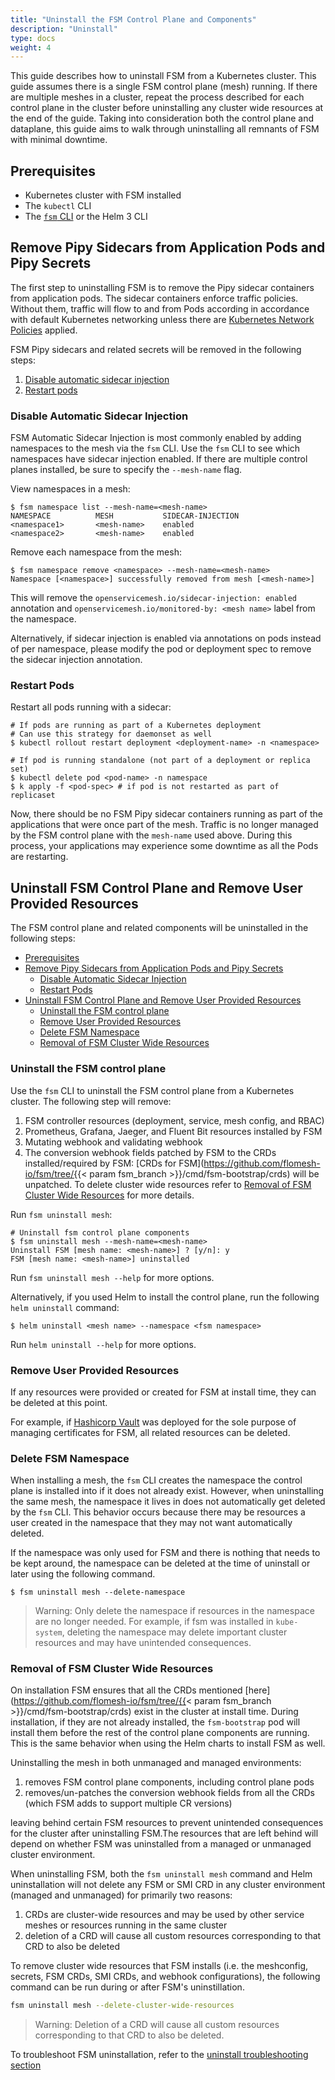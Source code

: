 ```yaml
---
title: "Uninstall the FSM Control Plane and Components"
description: "Uninstall"
type: docs
weight: 4
---
```


This guide describes how to uninstall FSM from a Kubernetes cluster. This guide assumes there is a single FSM control plane (mesh) running. If there are multiple meshes in a cluster, repeat the process described for each control plane in the cluster before uninstalling any cluster wide resources at the end of the guide. Taking into consideration both the control plane and dataplane, this guide aims to walk through uninstalling all remnants of FSM with minimal downtime.

## Prerequisites

- Kubernetes cluster with FSM installed
- The `kubectl` CLI
- The [`fsm` CLI](/install/#set-up-the-fsm-cli) or the Helm 3 CLI

## Remove Pipy Sidecars from Application Pods and Pipy Secrets

The first step to uninstalling FSM is to remove the Pipy sidecar containers from application pods. The sidecar containers enforce traffic policies. Without them, traffic will flow to and from Pods according in accordance with default Kubernetes networking unless there are [Kubernetes Network Policies](https://kubernetes.io/docs/concepts/services-networking/network-policies/) applied.

FSM Pipy sidecars and related secrets will be removed in the following steps:

1. [Disable automatic sidecar injection](#disable-automatic-sidecar-injection)
1. [Restart pods](#restart-pods)

### Disable Automatic Sidecar Injection

FSM Automatic Sidecar Injection is most commonly enabled by adding namespaces to the mesh via the `fsm` CLI. Use the `fsm` CLI to see which
namespaces have sidecar injection enabled. If there are multiple control planes installed, be sure to specify the `--mesh-name` flag.

View namespaces in a mesh:

```console
$ fsm namespace list --mesh-name=<mesh-name>
NAMESPACE          MESH           SIDECAR-INJECTION
<namespace1>       <mesh-name>    enabled
<namespace2>       <mesh-name>    enabled
```

Remove each namespace from the mesh:

```console
$ fsm namespace remove <namespace> --mesh-name=<mesh-name>
Namespace [<namespace>] successfully removed from mesh [<mesh-name>]
```

This will remove the `openservicemesh.io/sidecar-injection: enabled` annotation and `openservicemesh.io/monitored-by: <mesh name>` label from the namespace. 

Alternatively, if sidecar injection is enabled via annotations on pods instead of per namespace, please modify the pod or deployment spec to remove the sidecar injection annotation.

### Restart Pods

Restart all pods running with a sidecar:

```console
# If pods are running as part of a Kubernetes deployment
# Can use this strategy for daemonset as well
$ kubectl rollout restart deployment <deployment-name> -n <namespace>

# If pod is running standalone (not part of a deployment or replica set)
$ kubectl delete pod <pod-name> -n namespace
$ k apply -f <pod-spec> # if pod is not restarted as part of replicaset
```

Now, there should be no FSM Pipy sidecar containers running as part of the applications that were once part of the mesh. Traffic is no
longer managed by the FSM control plane with the `mesh-name` used above. During this process, your applications may experience some downtime
as all the Pods are restarting.

## Uninstall FSM Control Plane and Remove User Provided Resources

The FSM control plane and related components will be uninstalled in the following steps:

- [Prerequisites](#prerequisites)
- [Remove Pipy Sidecars from Application Pods and Pipy Secrets](#remove-pipy-sidecars-from-application-pods-and-pipy-secrets)
  - [Disable Automatic Sidecar Injection](#disable-automatic-sidecar-injection)
  - [Restart Pods](#restart-pods)
- [Uninstall FSM Control Plane and Remove User Provided Resources](#uninstall-fsm-control-plane-and-remove-user-provided-resources)
  - [Uninstall the FSM control plane](#uninstall-the-fsm-control-plane)
  - [Remove User Provided Resources](#remove-user-provided-resources)
  - [Delete FSM Namespace](#delete-fsm-namespace)
  - [Removal of FSM Cluster Wide Resources](#removal-of-fsm-cluster-wide-resources)

### Uninstall the FSM control plane

Use the `fsm` CLI to uninstall the FSM control plane from a Kubernetes cluster. The following step will remove:

1. FSM controller resources (deployment, service, mesh config, and RBAC)
1. Prometheus, Grafana, Jaeger, and Fluent Bit resources installed by FSM
1. Mutating webhook and validating webhook
1. The conversion webhook fields patched by FSM to the CRDs installed/required by FSM: [CRDs for FSM](https://github.com/flomesh-io/fsm/tree/{{< param fsm_branch >}}/cmd/fsm-bootstrap/crds) will be unpatched. To delete cluster wide resources refer to [Removal of FSM Cluster Wide Resources](#removal-of-fsm-cluster-wide-resources) for more details.

Run `fsm uninstall mesh`:

```console
# Uninstall fsm control plane components
$ fsm uninstall mesh --mesh-name=<mesh-name>
Uninstall FSM [mesh name: <mesh-name>] ? [y/n]: y
FSM [mesh name: <mesh-name>] uninstalled
```

Run `fsm uninstall mesh --help` for more options.

Alternatively, if you used Helm to install the control plane, run the following `helm uninstall` command:

```console
$ helm uninstall <mesh name> --namespace <fsm namespace>
```

Run `helm uninstall --help` for more options.

### Remove User Provided Resources

If any resources were provided or created for FSM at install time, they can be deleted at this point.

For example, if [Hashicorp Vault](/guides/certificates/#installing-hashi-vault) was deployed for the sole purpose of managing certificates for FSM, all related resources can be deleted.

### Delete FSM Namespace

When installing a mesh, the `fsm` CLI creates the namespace the control plane is installed into if it does not already exist. However, when uninstalling the same mesh, the namespace it lives in does not automatically get deleted by the `fsm` CLI. This behavior occurs because
there may be resources a user created in the namespace that they may not want automatically deleted.

If the namespace was only used for FSM and there is nothing that needs to be kept around, the namespace can be deleted at the time of uninstall or later using the following command.

```console
$ fsm uninstall mesh --delete-namespace
```

> Warning: Only delete the namespace if resources in the namespace are no longer needed. For example, if fsm was installed in `kube-system`, deleting the namespace may delete important cluster resources and may have unintended consequences.


### Removal of FSM Cluster Wide Resources

On installation FSM ensures that all the CRDs mentioned [here](https://github.com/flomesh-io/fsm/tree/{{< param fsm_branch >}}/cmd/fsm-bootstrap/crds) exist in the cluster at install time. During installation, if they are not already installed, the `fsm-bootstrap` pod will install them before the rest of the control plane components are running. This is the same behavior when using the Helm charts to install FSM as well. 

Uninstalling the mesh in both unmanaged and managed environments:
1. removes FSM control plane components, including control plane pods
2. removes/un-patches the conversion webhook fields from all the CRDs (which FSM adds to support multiple CR versions)

leaving behind certain FSM resources to prevent unintended consequences for the cluster after uninstalling FSM.The resources that are left behind will depend on whether FSM was uninstalled from a managed or unmanaged cluster environment.

When uninstalling FSM, both the `fsm uninstall mesh` command and Helm uninstallation will not delete any FSM or SMI CRD in any cluster environment (managed and unmanaged) for primarily two reasons:
1. CRDs are cluster-wide resources and may be used by other service meshes or resources running in the same cluster
2. deletion of a CRD will cause all custom resources corresponding to that CRD to also be deleted

To remove cluster wide resources that FSM installs (i.e. the meshconfig, secrets, FSM CRDs, SMI CRDs, and webhook configurations), the following command can be run during or after FSM's uninstillation.

```bash
fsm uninstall mesh --delete-cluster-wide-resources
```

> Warning: Deletion of a CRD will cause all custom resources corresponding to that CRD to also be deleted.

To troubleshoot FSM uninstallation, refer to the [uninstall troubleshooting section](/guides/troubleshooting/uninstall/)

